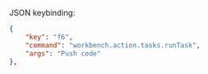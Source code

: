 JSON keybinding:
```json
{
    "key": "f6",
    "command": "workbench.action.tasks.runTask",
    "args": "Push code"
},
```